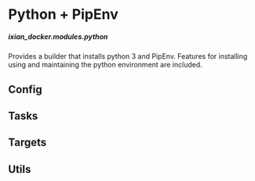 # Python + PipEnv
##### ixian_docker.modules.python

Provides a builder that installs python 3 and PipEnv. Features for installing 
using and maintaining the python environment are included.

## Config
## Tasks
## Targets
## Utils
